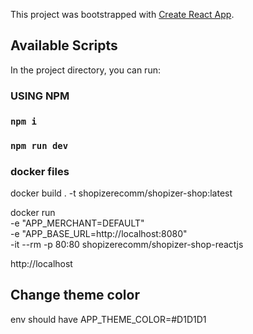 This project was bootstrapped with [Create React App](https://github.com/facebook/create-react-app).

## Available Scripts

In the project directory, you can run:

### USING NPM

### `npm i`

### `npm run dev`

### docker files ###

docker build . -t shopizerecomm/shopizer-shop:latest

docker run \
-e "APP_MERCHANT=DEFAULT" \
-e "APP_BASE_URL=http://localhost:8080" \
-it --rm -p 80:80 shopizerecomm/shopizer-shop-reactjs

http://localhost

## Change theme color

env should have
APP_THEME_COLOR=#D1D1D1
